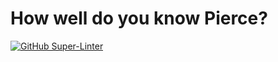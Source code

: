 ﻿# How well do you know Pierce?
 [![GitHub Super-Linter](https://github.com/mingern789/How-well-do-you-know-Pierce-/workflows/Lint%20Code%20Base/badge.svg)](https://github.com/marketplace/actions/super-linter)

